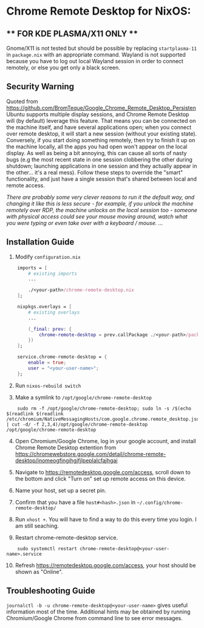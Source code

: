 # Chrome Remote Desktop for NixOS:

## ** FOR KDE PLASMA/X11 ONLY **

Gnome/X11 is not tested but should be possible by replacing `startplasma-11` in `package.nix` with an appropriate command.
Wayland is not supported because you have to log out local Wayland session in order to connect remotely, or else you get only a black screen.

## Security Warning

Quoted from https://github.com/BromTeque/Google_Chrome_Remote_Desktop_Persisten
Ubuntu supports multiple display sessions, and Chrome Remote Desktop will (by default) leverage this feature. That means you can be connected on the machine itself, and have several applications open; when you connect over remote desktop, it will start a new session (without your existing state). Conversely, if you start doing something remotely, then try to finish it up on the machine locally, all the apps you had open won't appear on the local display. As well as being a bit annoying, this can cause all sorts of nasty bugs (e.g the most recent state in one session clobbering the other during shutdown; launching applications in one session and they actually appear in the other... it's a real mess). Follow these steps to override the "smart" functionality, and just have a single session that's shared between local and remote access.

_There are probably some very clever reasons to run it the default way, and changing it like this is less secure - for example, if you unlock the machine remotely over RDP, the machine unlocks on the local session too - someone with physical access could see your mouse moving around, watch what you were typing or even take over with a keyboard / mouse. ..._

## Installation Guide

1. Modify `configuration.nix`

```nix
    imports = [
        # existing imports
        ...

        ./<your-path>/chrome-remote-desktop.nix
    ];

    nixpkgs.overlays = [
        # existing overlays
        ...

        (_final: prev: {
            chrome-remote-desktop = prev.callPackage ./<your-path>/package.nix {};
        })
    ];

    service.chrome-remote-desktop = {
        enable = true;
        user = "<your-user-name>";
    };
```

2. Run `nixos-rebuild switch`

3. Make a symlink to `/opt/google/chrome-remote-desktop`

```
    sudo rm -f /opt/google/chrome-remote-desktop; sudo ln -s /$(echo $(readlink $(readlink /etc/chromium/NativeMessagingHosts/com.google.chrome.remote_desktop.json)) | cut -d/ -f 2,3,4)/opt/google/chrome-remote-desktop /opt/google/chrome-remote-desktop

```

4. Open Chromium/Google Chrome, log in your google account, and install Chrome Remote Desktop extention from https://chromewebstore.google.com/detail/chrome-remote-desktop/inomeogfingihgjfjlpeplalcfajhgai

5. Navigate to https://remotedesktop.google.com/access, scroll down to the bottom and click "Turn on" set up remote access on this device.

6. Name your host, set up a secret pin.

7. Confirm that you have a file `host#<hash>.json` in `~/.config/chrome-remote-desktop/`

8. Run `xhost +`. You will have to find a way to do this every time you login. I am still seaching.

9. Restart chrome-remote-desktop service.

```
    sudo systemctl restart chrome-remote-desktop@<your-user-name>.service
```

10. Refresh https://remotedesktop.google.com/access, your host should be shown as "Online".

## Troubleshooting Guide

`journalctl -b -u chrome-remote-desktop@<your-user-name>` gives useful information most of the time. Additional hints may be obtained by running Chromium/Google Chrome from command line to see error messages.
